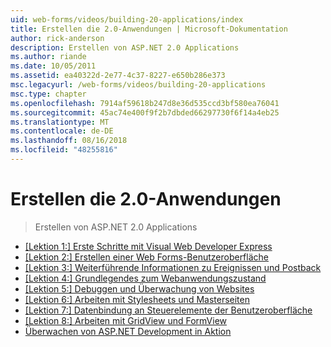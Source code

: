 ```yaml
---
uid: web-forms/videos/building-20-applications/index
title: Erstellen die 2.0-Anwendungen | Microsoft-Dokumentation
author: rick-anderson
description: Erstellen von ASP.NET 2.0 Applications
ms.author: riande
ms.date: 10/05/2011
ms.assetid: ea40322d-2e77-4c37-8227-e650b286e373
msc.legacyurl: /web-forms/videos/building-20-applications
msc.type: chapter
ms.openlocfilehash: 7914af59618b247d8e36d535ccd3bf580ea76041
ms.sourcegitcommit: 45ac74e400f9f2b7dbded66297730f6f14a4eb25
ms.translationtype: MT
ms.contentlocale: de-DE
ms.lasthandoff: 08/16/2018
ms.locfileid: "48255816"
---
```

<a name="building-20-applications"></a>Erstellen die 2.0-Anwendungen
====================
> Erstellen von ASP.NET 2.0 Applications


- [[Lektion 1:] Erste Schritte mit Visual Web Developer Express](lesson-1-getting-started-with-visual-web-developer-express.md)
- [[Lektion 2:] Erstellen einer Web Forms-Benutzeroberfläche](lesson-2-creating-a-web-forms-user-interface.md)
- [[Lektion 3:] Weiterführende Informationen zu Ereignissen und Postback](lesson-3-understanding-more-about-events-and-postback.md)
- [[Lektion 4:] Grundlegendes zum Webanwendungszustand](lesson-4-understanding-web-application-state.md)
- [[Lektion 5:] Debuggen und Überwachung von Websites](lesson-5-debugging-and-tracing-your-website.md)
- [[Lektion 6:] Arbeiten mit Stylesheets und Masterseiten](lesson-6-working-with-stylesheets-and-master-pages.md)
- [[Lektion 7:] Datenbindung an Steuerelemente der Benutzeroberfläche](lesson-7-databinding-to-user-interface-controls.md)
- [[Lektion 8:] Arbeiten mit GridView und FormView](lesson-8-working-with-the-gridview-and-formview.md)
- [Überwachen von ASP.NET Development in Aktion](watch-aspnet-development-in-action.md)
